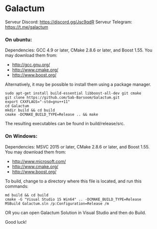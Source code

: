 # Galactum

Serveur Discord: https://discord.gg/Jsc9qdR
Serveur Telegram: https://t.me/galactum
 
### On ubuntu:

Dependencies: GCC 4.9 or later, CMake 2.8.6 or later, and Boost 1.55.
You may download them from:

* http://gcc.gnu.org/
* http://www.cmake.org/
* http://www.boost.org/

Alternatively, it may be possible to install them using a package manager.

```
sudo apt-get install build-essential libboost-all-dev git cmake
git clone https://github.com/Sab-Barsoom/Galactum.git
export CXXFLAGS="-std=gnu++11"
cd Galactum
mkdir build && cd build
cmake -DCMAKE_BUILD_TYPE=Release .. && make
```

The resulting executables can be found in build/release/src.


### On Windows:
Dependencies: MSVC 2015 or later, CMake 2.8.6 or later, and Boost 1.55. You may download them from:
* http://www.microsoft.com/
* http://www.cmake.org/
* http://www.boost.org/

To build, change to a directory where this file is located, and run this commands:

```
md build && cd build
cmake -G "Visual Studio 15 Win64" .. -DCMAKE_BUILD_TYPE=Release
MSBuild Galactum.sln /p:Configuration=Release /m
```
OR you can open Galactum Solution in Visual Studio and then do Build.

Good luck!

